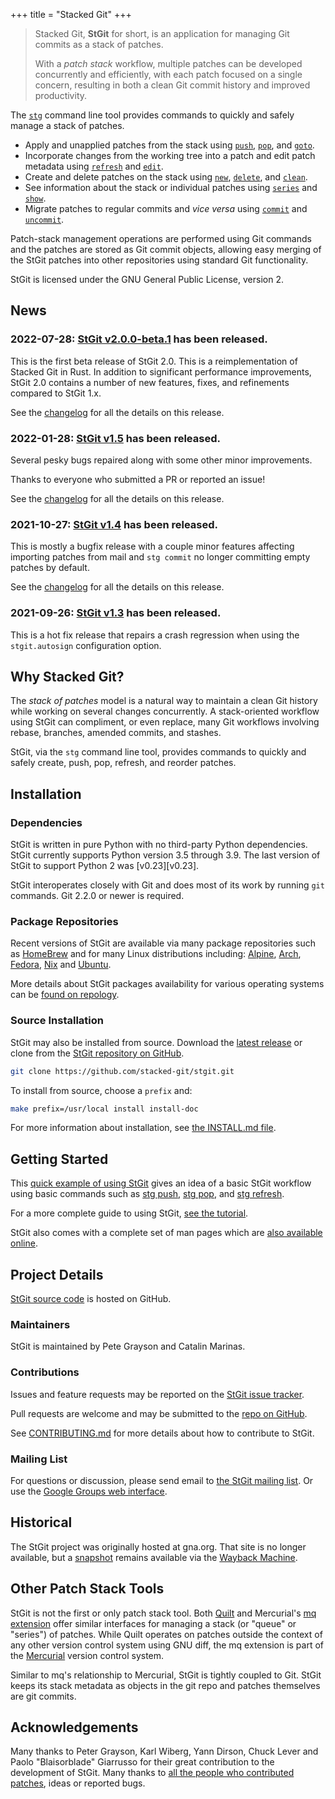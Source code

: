 +++
title = "Stacked Git"
+++

> Stacked Git, **StGit** for short, is an application for managing Git
> commits as a stack of patches.
>
> With a *patch stack* workflow, multiple patches can be developed
> concurrently and efficiently, with each patch focused on a single
> concern, resulting in both a clean Git commit history and improved
> productivity.

The [`stg`](man/stg) command line tool provides commands to quickly and
safely manage a stack of patches.

- Apply and unapplied patches from the stack using
  [`push`](man/stg-push), [`pop`](man/stg-pop), and
  [`goto`](man/stg-goto).
- Incorporate changes from the working tree into a patch and edit patch
  metadata using [`refresh`](man/stg-refresh) and
  [`edit`](man/stg-edit).
- Create and delete patches on the stack using [`new`](man/stg-new),
  [`delete`](man/stg-delete), and [`clean`](man/stg-clean).
- See information about the stack or individual patches using
  [`series`](man/stg-series) and [`show`](man/stg-show).
- Migrate patches to regular commits and *vice versa* using
  [`commit`](man/stg-commit) and [`uncommit`](man/stg-uncommit).

Patch-stack management operations are performed using Git commands and
the patches are stored as Git commit objects, allowing easy merging of
the StGit patches into other repositories using standard Git
functionality.

StGit is licensed under the GNU General Public License, version 2.

## News

### 2022-07-28: [StGit v2.0.0-beta.1][v2.0.0-beta.1] has been released.

This is the first beta release of StGit 2.0. This is a reimplementation
of Stacked Git in Rust. In addition to significant performance
improvements, StGit 2.0 contains a number of new features, fixes, and
refinements compared to StGit 1.x.

See the [changelog](changelog/) for all the details on this release.

### 2022-01-28: [StGit v1.5][v1.5] has been released.

Several pesky bugs repaired along with some other minor improvements.

Thanks to everyone who submitted a PR or reported an issue!

See the [changelog](changelog/) for all the details on this release.

### 2021-10-27: [StGit v1.4][v1.4] has been released.

This is mostly a bugfix release with a couple minor features affecting
importing patches from mail and `stg commit` no longer committing empty
patches by default.

See the [changelog](changelog/) for all the details on this release.

### 2021-09-26: [StGit v1.3][v1.3] has been released.

This is a hot fix release that repairs a crash regression when using
the `stgit.autosign` configuration option.

[v2.0.0-beta.1]: https://github.com/stacked-git/stgit/releases/tag/v2.0.0-beta.1
[v1.5]: https://github.com/stacked-git/stgit/releases/tag/v1.5
[v1.4]: https://github.com/stacked-git/stgit/releases/tag/v1.4
[v1.3]: https://github.com/stacked-git/stgit/releases/tag/v1.3

## Why Stacked Git?

The *stack of patches* model is a natural way to maintain a clean Git
history while working on several changes concurrently. A stack-oriented
workflow using StGit can compliment, or even replace, many Git workflows
involving rebase, branches, amended commits, and stashes.

StGit, via the `stg` command line tool, provides commands to quickly and
safely create, push, pop, refresh, and reorder patches.

## Installation

### Dependencies

StGit is written in pure Python with no third-party Python dependencies.
StGit currently supports Python version 3.5 through 3.9. The last
version of StGit to support Python 2 was [v0.23][v0.23].

StGit interoperates closely with Git and does most of its work by
running `git` commands. Git 2.2.0 or newer is required.

### Package Repositories

Recent versions of StGit are available via many package repositories
such as [HomeBrew][pkg-homebrew] and for many Linux distributions
including: [Alpine][pkg-alpine], [Arch][pkg-arch], [Fedora][pkg-fedora],
[Nix][pkg-nix] and [Ubuntu][pkg-ubuntu].

More details about StGit packages availability for various operating
systems can be [found on repology][repology].

[pkg-homebrew]: https://formulae.brew.sh/formula/stgit
[pkg-alpine]: https://pkgs.alpinelinux.org/packages?name=stgit
[pkg-arch]: https://aur.archlinux.org/packages/stgit
[pkg-fedora]: https://src.fedoraproject.org/rpms/stgit
[pkg-nix]: https://nixos.org/nixos/packages.html?attr=gitAndTools.stgit
[pkg-ubuntu]: https://packages.ubuntu.com/source/focal/stgit
[repology]: https://repology.org/project/stgit/versions

### Source Installation

StGit may also be installed from source. Download the [latest
release][gh-latest] or clone from the [StGit repository on
GitHub][gh-repo].

```sh
git clone https://github.com/stacked-git/stgit.git
```

To install from source, choose a `prefix` and:

```sh
make prefix=/usr/local install install-doc
```

For more information about installation, see [the INSTALL.md
file][gh-install].

## Getting Started

This [quick example of using StGit](guides/usage-example/) gives an idea
of a basic StGit workflow using basic commands such as [stg
push](man/stg-push), [stg pop](man/stg-pop), and [stg
refresh](man/stg-refresh).

For a more complete guide to using StGit, [see the
tutorial](guides/tutorial/).

StGit also comes with a complete set of man pages which are [also
available online](man/stg).

## Project Details

[StGit source code][gh-repo] is hosted on GitHub.

### Maintainers

StGit is maintained by Pete Grayson and Catalin Marinas.

### Contributions

Issues and feature requests may be reported on the [StGit issue
tracker][gh-issues].

Pull requests are welcome and may be submitted to the [repo on
GitHub][gh-repo].

See [CONTRIBUTING.md][gh-contributing] for more details about how to
contribute to StGit.

### Mailing List

For questions or discussion, please send email to [the StGit mailing
list](stgit@googlegroups.com). Or use the [Google Groups web
interface][gg-forum].

## Historical

The StGit project was originally hosted at gna.org. That site is no
longer available, but a [snapshot][gna-snapshot] remains available via
the [Wayback Machine](https://web.archive.org/).

## Other Patch Stack Tools

StGit is not the first or only patch stack tool. Both
[Quilt][site-quilt] and Mercurial\'s [mq extension][site-mq] offer
similar interfaces for managing a stack (or \"queue\" or \"series\") of
patches. While Quilt operates on patches outside the context of any
other version control system using GNU diff, the mq extension is part of
the [Mercurial][site-mercurial] version control system.

Similar to mq\'s relationship to Mercurial, StGit is tightly coupled to
Git. StGit keeps its stack metadata as objects in the git repo and
patches themselves are git commits.

## Acknowledgements

Many thanks to Peter Grayson, Karl Wiberg, Yann Dirson, Chuck Lever and
Paolo "Blaisorblade" Giarrusso for their great contribution to the
development of StGit. Many thanks to [all the people who contributed
patches][gh-authors], ideas or reported bugs.

[gg-forum]: https://groups.google.com/d/forum/stgit
[gh-authors]: https://github.com/stacked-git/stgit/blob/master/AUTHORS.md
[gh-contributing]: https://github.com/stacked-git/stgit/blob/master/CONTRIBUTING.md
[gh-install]: https://github.com/stacked-git/stgit/blob/master/INSTALL.md
[gh-issues]: https://github.com/stacked-git/stgit/issues
[gh-latest]: https://github.com/stacked-git/stgit/releases/latest
[gh-repo]: https://github.com/stacked-git/stgit
[gna-snapshot]: https://web.archive.org/web/20170305222727/http://gna.org/projects/stgit/
[site-mercurial]: https://www.mercurial-scm.org/
[site-mq]: https://www.mercurial-scm.org/wiki/MqExtension
[site-quilt]: https://savannah.nongnu.org/projects/quilt/

